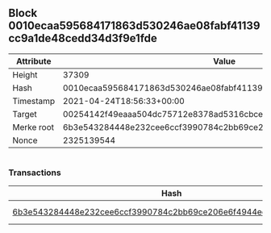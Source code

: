 ## Block 0010ecaa595684171863d530246ae08fabf41139cc9a1de48cedd34d3f9e1fde

Attribute | Value
--- | ---
Height | 37309
Hash | 0010ecaa595684171863d530246ae08fabf41139cc9a1de48cedd34d3f9e1fde
Timestamp | 2021-04-24T18:56:33+00:00
Target | 00254142f49eaaa504dc75712e8378ad5316cbcead634704b3734b6271167cc4
Merke root | 6b3e543284448e232cee6ccf3990784c2bb69ce206e6f4944ed19417f0aea996
Nonce | 2325139544

```

```

### Transactions

Hash | Amount
--- | ---
[6b3e543284448e232cee6ccf3990784c2bb69ce206e6f4944ed19417f0aea996](6b3e543284448e232cee6ccf3990784c2bb69ce206e6f4944ed19417f0aea996.md) | 10.00000000 SKEPTI 
